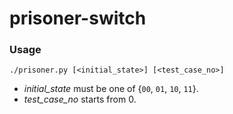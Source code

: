 # prisoner-switch

### Usage

```
./prisoner.py [<initial_state>] [<test_case_no>]
```

- *initial_state* must be one of {`00`, `01`, `10`, `11`}.
- *test_case_no* starts from 0.


